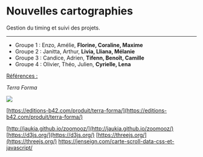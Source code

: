 # Nouvelles cartographies

Gestion du timing et suivi des projets.

---

- Groupe 1 : Enzo, Amélie, **Florine, Coraline, Maxime**
- Groupe 2 : Janitta, Arthur, **Livia, Lliana, Mélanie**
- Groupe 3 : Candice, Adrien, **Tifenn, Benoît, Camille**
- Groupe 4 : Olivier, Théo, Julien, **Cyrielle, Lena**

<u>Références :</u>

*Terra Forma*

![](https://editions-b42.com/site-b42/uploads/2019/03/B42-110-TerraForma-1-1024x683.jpg)

[https://editions-b42.com/produit/terra-forma/](https://editions-b42.com/produit/terra-forma/)



[http://jaukia.github.io/zoomooz/](http://jaukia.github.io/zoomooz/)
[https://d3js.org/](https://d3js.org/)
[https://threejs.org/](https://threejs.org/)
[<https://jenseign.com/carte-scroll-data-css-et-javascript/>](https://jenseign.com/carte-scroll-data-css-et-javascript/)